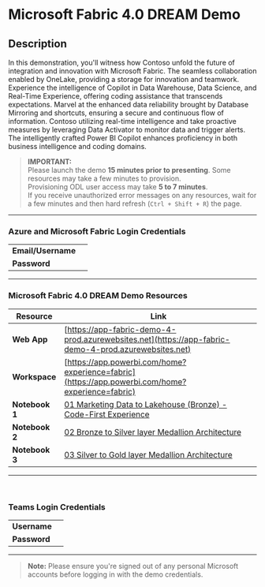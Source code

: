 # Microsoft Fabric 4.0 DREAM Demo



## Description

In this demonstration, you'll witness how Contoso unfold the future of integration and innovation with Microsoft Fabric. The seamless collaboration enabled by OneLake, providing a storage for innovation and teamwork. Experience the intelligence of Copilot in Data Warehouse, Data Science, and Real-Time Experience, offering coding assistance that transcends expectations. Marvel at the enhanced data reliability brought by Database Mirroring and shortcuts, ensuring a secure and continuous flow of information. Contoso utilizing real-time intelligence and take proactive measures by leveraging Data Activator to monitor data and trigger alerts. The intelligently crafted Power BI Copilot enhances proficiency in both business intelligence and coding domains.

> **IMPORTANT:**  
> Please launch the demo **15 minutes prior to presenting**. Some resources may take a few minutes to provision.  
> Provisioning ODL user access may take **5 to 7 minutes**.  
> If you receive unauthorized error messages on any resources, wait for a few minutes and then hard refresh (`Ctrl + Shift + R`) the page.

---

### Azure and Microsoft Fabric Login Credentials

|                                |                                         |
|--------------------------------|-----------------------------------------|
| **Email/Username**             | <inject key="AzureAdUserEmail"></inject>  |
| **Password**                   | <inject key="AzureAdUserPassword"></inject> |

---

### Microsoft Fabric 4.0 DREAM Demo Resources

| Resource       | Link |
|----------------|------|
| **Web App**    | [https://app-fabric-demo-4-prod.azurewebsites.net](https://app-fabric-demo-4-prod.azurewebsites.net) |
| **Workspace**  | [https://app.powerbi.com/home?experience=fabric](https://app.powerbi.com/home?experience=fabric) |
| **Notebook 1** | [01 Marketing Data to Lakehouse (Bronze) - Code-First Experience](https://app.powerbi.com/groups/14d64fb3-a545-434e-a817-892a7212fafc/synapsenotebooks/9eea9742-abcd-48f1-83c2-289e3a2dcb48?experience=fabric-developer) |
| **Notebook 2** | [02 Bronze to Silver layer Medallion Architecture](https://app.powerbi.com/groups/14d64fb3-a545-434e-a817-892a7212fafc/synapsenotebooks/a3e72a5d-b433-4f04-afbf-1a17e17efb19?experience=fabric-developer) |
| **Notebook 3** | [03 Silver to Gold layer Medallion Architecture](https://app.powerbi.com/groups/14d64fb3-a545-434e-a817-892a7212fafc/synapsenotebooks/fbd416f0-b72a-4d2d-b96d-02421fff13f6?experience=fabric-developer) |

---

&nbsp;

### Teams Login Credentials

|            |     |
|-----------|-------|
| **Username** | <inject key="Teams Login UserName"></inject> |
| **Password** | <inject key="Teams Login Password"></inject> |

---

>**Note:** Please ensure you're signed out of any personal Microsoft accounts before logging in with the demo credentials.
